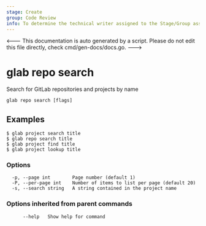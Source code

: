 ```yaml
---
stage: Create
group: Code Review
info: To determine the technical writer assigned to the Stage/Group associated with this page, see https://about.gitlab.com/handbook/product/ux/technical-writing/#assignments
---
```


<---
This documentation is auto generated by a script.
Please do not edit this file directly, check cmd/gen-docs/docs.go.
--->

# glab repo search

Search for GitLab repositories and projects by name

```plaintext
glab repo search [flags]
```

## Examples

```plaintext
$ glab project search title
$ glab repo search title
$ glab project find title
$ glab project lookup title

```

### Options

```plaintext
  -p, --page int        Page number (default 1)
  -P, --per-page int    Number of items to list per page (default 20)
  -s, --search string   A string contained in the project name
```

### Options inherited from parent commands

```plaintext
      --help   Show help for command
```

